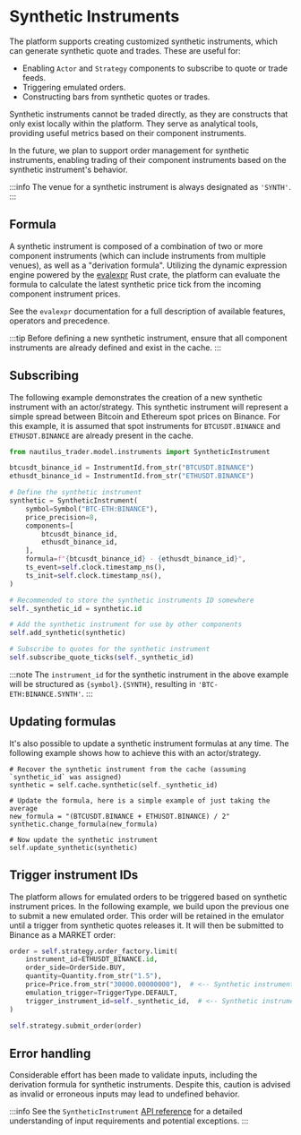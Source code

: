 # Synthetic Instruments

The platform supports creating customized synthetic instruments, which can generate synthetic quote
and trades. These are useful for:

- Enabling `Actor` and `Strategy` components to subscribe to quote or trade feeds.
- Triggering emulated orders.
- Constructing bars from synthetic quotes or trades.

Synthetic instruments cannot be traded directly, as they are constructs that only exist locally
within the platform. They serve as analytical tools, providing useful metrics based on their component
instruments.

In the future, we plan to support order management for synthetic instruments, enabling trading of
their component instruments based on the synthetic instrument's behavior.

:::info
The venue for a synthetic instrument is always designated as `'SYNTH'`.
:::

## Formula
A synthetic instrument is composed of a combination of two or more component instruments (which
can include instruments from multiple venues), as well as a "derivation formula".
Utilizing the dynamic expression engine powered by the [evalexpr](https://github.com/ISibboI/evalexpr)
Rust crate, the platform can evaluate the formula to calculate the latest synthetic price tick
from the incoming component instrument prices.

See the `evalexpr` documentation for a full description of available features, operators and precedence.

:::tip
Before defining a new synthetic instrument, ensure that all component instruments are already defined and exist in the cache.
:::

## Subscribing
The following example demonstrates the creation of a new synthetic instrument with an actor/strategy.
This synthetic instrument will represent a simple spread between Bitcoin and
Ethereum spot prices on Binance. For this example, it is assumed that spot instruments for
`BTCUSDT.BINANCE` and `ETHUSDT.BINANCE` are already present in the cache.

```python
from nautilus_trader.model.instruments import SyntheticInstrument

btcusdt_binance_id = InstrumentId.from_str("BTCUSDT.BINANCE")
ethusdt_binance_id = InstrumentId.from_str("ETHUSDT.BINANCE")

# Define the synthetic instrument
synthetic = SyntheticInstrument(
    symbol=Symbol("BTC-ETH:BINANCE"),
    price_precision=8,
    components=[
        btcusdt_binance_id,
        ethusdt_binance_id,
    ],
    formula=f"{btcusdt_binance_id} - {ethusdt_binance_id}",
    ts_event=self.clock.timestamp_ns(),
    ts_init=self.clock.timestamp_ns(),
)

# Recommended to store the synthetic instruments ID somewhere
self._synthetic_id = synthetic.id

# Add the synthetic instrument for use by other components
self.add_synthetic(synthetic)

# Subscribe to quotes for the synthetic instrument
self.subscribe_quote_ticks(self._synthetic_id)
```

:::note
The `instrument_id` for the synthetic instrument in the above example will be structured as `{symbol}.{SYNTH}`, resulting in `'BTC-ETH:BINANCE.SYNTH'`.
:::

## Updating formulas
It's also possible to update a synthetic instrument formulas at any time. The following example
shows how to achieve this with an actor/strategy.

```
# Recover the synthetic instrument from the cache (assuming `synthetic_id` was assigned)
synthetic = self.cache.synthetic(self._synthetic_id)

# Update the formula, here is a simple example of just taking the average
new_formula = "(BTCUSDT.BINANCE + ETHUSDT.BINANCE) / 2"
synthetic.change_formula(new_formula)

# Now update the synthetic instrument
self.update_synthetic(synthetic)
```

## Trigger instrument IDs
The platform allows for emulated orders to be triggered based on synthetic instrument prices. In
the following example, we build upon the previous one to submit a new emulated order.
This order will be retained in the emulator until a trigger from synthetic quotes releases it.
It will then be submitted to Binance as a MARKET order:

```python
order = self.strategy.order_factory.limit(
    instrument_id=ETHUSDT_BINANCE.id,
    order_side=OrderSide.BUY,
    quantity=Quantity.from_str("1.5"),
    price=Price.from_str("30000.00000000"),  # <-- Synthetic instrument price
    emulation_trigger=TriggerType.DEFAULT,
    trigger_instrument_id=self._synthetic_id,  # <-- Synthetic instrument identifier
)

self.strategy.submit_order(order)
```

## Error handling
Considerable effort has been made to validate inputs, including the derivation formula for
synthetic instruments. Despite this, caution is advised as invalid or erroneous inputs may lead to
undefined behavior.

:::info
See the `SyntheticInstrument` [API reference](../../api_reference/model/instruments.md#class-syntheticinstrument-1)
for a detailed understanding of input requirements and potential exceptions.
:::
